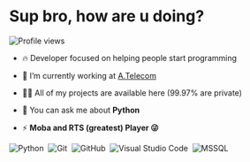 
<h1 align="left">Sup bro, how are u doing?</h1>
<p align="left"> <img src="https://komarev.com/ghpvc/?username=kernelgm&color=blue" alt="Profile views" /> </p>

- 🔥 Developer focused on helping people start programming 

- 🔭 I’m currently working at [A.Telecom](http://www.atelecom.com.br/)

- 👨‍💻 All of my projects are available here (99.97% are private)

- 💬 You can ask me about **Python**

- ⚡ **Moba and RTS (greatest) Player 😜**

![Python](https://img.shields.io/badge/-Python-05122A?style=flat&logo=Python)&nbsp;
![Git](https://img.shields.io/badge/-Git-05122A?style=flat&logo=git)&nbsp;
![GitHub](https://img.shields.io/badge/-GitHub-05122A?style=flat&logo=github)&nbsp;
![Visual Studio Code](https://img.shields.io/badge/-Visual%20Studio%20Code-05122A?style=flat&logo=visual-studio-code&logoColor=007ACC)&nbsp;
![MSSQL](https://img.shields.io/badge/MSSQL-Microsoft%20SQL%20Server-brightgreen)&nbsp;

